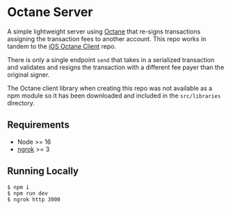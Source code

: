 # Octane Server

A simple lightweight server using [Octane](https://github.com/solana-labs/octane) that re-signs transactions assigning the transaction fees to another account. This repo works in tandem to the [iOS Octane Client](https://github.com/Tokr-Labs/ios-octane-client) repo.

There is only a single endpoint `send` that takes in a serialized transaction and validates and resigns the transaction with a different fee payer than the original signer.

The Octane client library when creating this repo was not available as a npm module so it has been downloaded and included in the `src/libraries` directory.

## Requirements

- Node >= 16
- [ngrok](https://ngrok.com/) >= 3

## Running Locally

```
$ npm i
$ npm run dev
$ ngrok http 3000
```